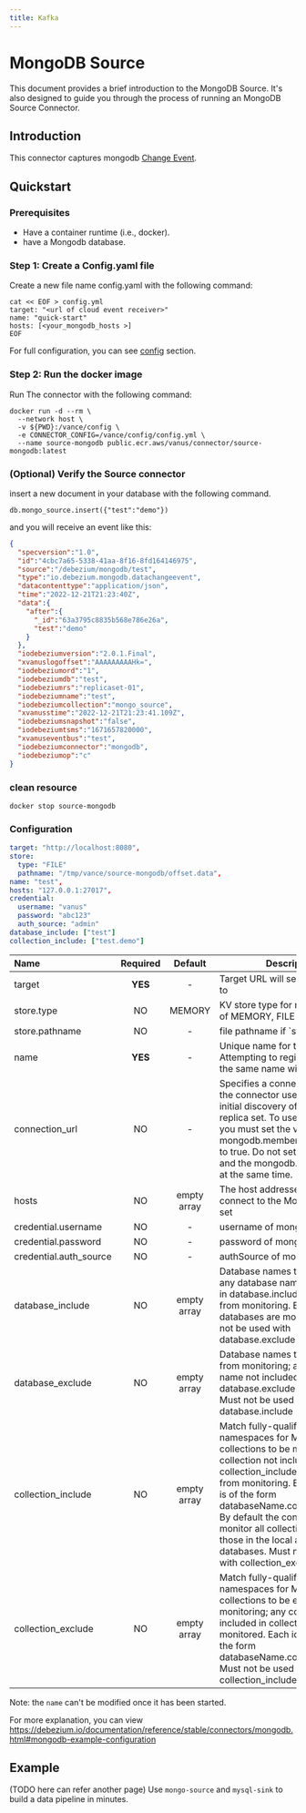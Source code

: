 ```yaml
---
title: Kafka
---
```

# MongoDB Source 
This document provides a brief introduction to the MongoDB Source. It's also
designed to guide you through the process of running an MongoDB Source Connector.


## Introduction

This connector captures mongodb [Change Event](https://www.mongodb.com/docs/manual/reference/change-events/).

## Quickstart

### Prerequisites
- Have a container runtime (i.e., docker).
- have a Mongodb database.

### Step 1: Create a Config.yaml file
Create a new file name config.yaml with the following command:

```shell
cat << EOF > config.yml
target: "<url of cloud event receiver>"
name: "quick-start"
hosts: [<your_mongodb_hosts >]
EOF
```
For full configuration, you can see [config](#Configuration) section.

### Step 2: Run the docker image
Run The connector with the following command:

```shell
docker run -d --rm \
  --network host \
  -v ${PWD}:/vance/config \
  -e CONNECTOR_CONFIG=/vance/config/config.yml \
  --name source-mongodb public.ecr.aws/vanus/connector/source-mongodb:latest
```

### (Optional) Verify the Source connector

insert a new document in your database with the following command.
```shell
db.mongo_source.insert({"test":"demo"})
```

and you will receive an event like this:

```json
{
  "specversion":"1.0",
  "id":"4cbc7a65-5338-41aa-8f16-8fd164146975",
  "source":"/debezium/mongodb/test",
  "type":"io.debezium.mongodb.datachangeevent",
  "datacontenttype":"application/json",
  "time":"2022-12-21T21:23:40Z",
  "data":{
    "after":{
      "_id":"63a3795c8835b568e786e26a",
      "test":"demo"
    }
  },
  "iodebeziumversion":"2.0.1.Final",
  "xvanuslogoffset":"AAAAAAAAAHk=",
  "iodebeziumord":"1",
  "iodebeziumdb":"test",
  "iodebeziumrs":"replicaset-01",
  "iodebeziumname":"test",
  "iodebeziumcollection":"mongo_source",
  "xvanusstime":"2022-12-21T21:23:41.109Z",
  "iodebeziumsnapshot":"false",
  "iodebeziumtsms":"1671657820000",
  "xvanuseventbus":"test",
  "iodebeziumconnector":"mongodb",
  "iodebeziumop":"c"
}
```


### clean resource

```shell
docker stop source-mongodb
```


### Configuration

```yaml
target: "http://localhost:8080",
store:
  type: "FILE"
  pathname: "/tmp/vance/source-mongodb/offset.data",
name: "test",
hosts: "127.0.0.1:27017",
credential:
  username: "vanus"
  password: "abc123"
  auth_source: "admin"
database_include: ["test"]
collection_include: ["test.demo"]
```

| Name                   | Required |   Default   | Description                                                                                                                                                                                                                                                                                                                                                         |
|:-----------------------|:--------:|:-----------:|---------------------------------------------------------------------------------------------------------------------------------------------------------------------------------------------------------------------------------------------------------------------------------------------------------------------------------------------------------------------|
| target                 | **YES**  |      -      | Target URL will send CloudEvents to                                                                                                                                                                                                                                                                                                                                 |
| store.type             |    NO    |   MEMORY    | KV store type for metadata, one of MEMORY, FILE                                                                                                                                                                                                                                                                                                                     |
| store.pathname         |    NO    |      -      | file pathname if `store.type=FILE                                                                                                                                                                                                                                                                                                                                   |
| name                   | **YES**  |      -      | Unique name for the connector. Attempting to register again with the same name will fail.                                                                                                                                                                                                                                                                           |
| connection_url         |    NO    |      -      | Specifies a connection string that the connector uses during the initial discovery of a MongoDB replica set. To use this option, you must set the value of mongodb.members.auto.discover to true. Do not set this property and the mongodb.hosts property at the same time.                                                                                         |
| hosts                  |    NO    | empty array | The host addresses to use to connect to the MongoDB replica set                                                                                                                                                                                                                                                                                                     |
| credential.username    |    NO    |      -      | username of mongodb                                                                                                                                                                                                                                                                                                                                                 |
| credential.password    |    NO    |      -      | password of mongodb                                                                                                                                                                                                                                                                                                                                                 |
| credential.auth_source |    NO    |      -      | authSource of mongodb                                                                                                                                                                                                                                                                                                                                               |
| database_include       |    NO    | empty array | Database names to be monitored; any database name not included in database.include is excluded from monitoring. By default all databases are monitored. Must not be used with database.exclude                                                                                                                                                                      |
| database_exclude       |    NO    | empty array | Database names to be excluded from monitoring; any database name not included in database.exclude is monitored. Must not be used with database.include                                                                                                                                                                                                              |
| collection_include     |    NO    | empty array | Match fully-qualified namespaces for MongoDB collections to be monitored; any collection not included in collection_include is excluded from monitoring. Each identifier is of the form databaseName.collectionName. By default the connector will monitor all collections except those in the local and admin databases. Must not be used with collection_exclude. |
| collection_exclude     |    NO    | empty array | Match fully-qualified namespaces for MongoDB collections to be excluded from monitoring; any collection not included in collection_exclude is monitored. Each identifier is of the form databaseName.collectionName. Must not be used with collection_include                                                                                                       | 

Note: the `name` can't be modified once it has been started.

For more explanation, you can view https://debezium.io/documentation/reference/stable/connectors/mongodb.html#mongodb-example-configuration
## Example
(TODO here can refer another page)
Use `mongo-source` and `mysql-sink` to build a data pipeline in minutes.
